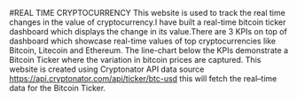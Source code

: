 
#REAL TIME CRYPTOCURRENCY
This website is used to track the real time changes in the value of cryptocurrency.I have built a real-time bitcoin ticker dashboard which displays the change in its value.There are  3 KPIs on top of dashboard which showcase real-time values of top cryptocurrencies like Bitcoin, Litecoin and Ethereum. The line-chart below the KPIs demonstrate a Bitcoin Ticker where the variation in bitcoin prices are captured.
This website is created using  Cryptonator API data source https://api.cryptonator.com/api/ticker/btc-usd this will fetch the real–time data for the Bitcoin Ticker.

